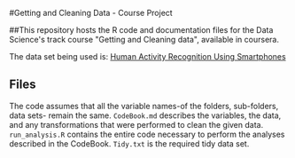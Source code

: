 #Getting and Cleaning Data - Course Project

##This repository hosts the R code and documentation files for the Data Science's track course "Getting and Cleaning data", available in coursera.

The data set being used is: [Human Activity Recognition Using Smartphones](http://archive.ics.uci.edu/ml/datasets/Human+Activity+Recognition+Using+Smartphones)

## Files
The code assumes that all the variable names-of the folders, sub-folders, data sets- remain the same.
`CodeBook.md` describes the variables, the data, and any transformations that were performed to clean the given data.
`run_analysis.R` contains the entire code necessary to perform the analyses described in the CodeBook.
`Tidy.txt` is the required tidy data set.